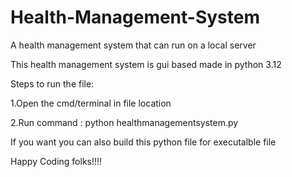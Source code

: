 # Health-Management-System
A health management system that can run on a local server





This health management system is gui based made in python 3.12





Steps to run the file:


1.Open the cmd/terminal in file location


2.Run command : python healthmanagementsystem.py


If you want you can also build this python file for executalble file

Happy Coding folks!!!!
